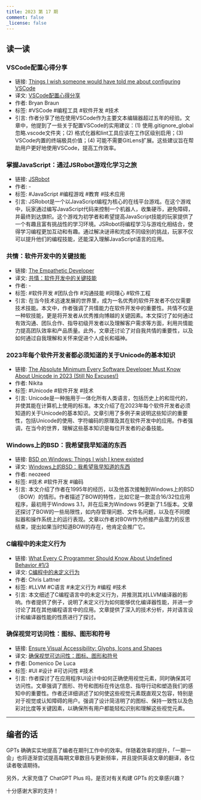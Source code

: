 ```yaml
---
title: 2023 第 17 期
comment: false
_license: false
---
```


## 读一读

### VSCode配置心得分享

- 链接: [Things I wish someone would have told me about configuring VSCode](https://www.bryanbraun.com/2023/08/10/things-i-wish-someone-would-have-told-me-about-configuring-vscode/)
- 译文: [VSCode配置心得分享](https://endermio.notion.site/VSCode-0f7b076c685746659fe159000568fc16)
- 作者: Bryan Braun
- 标签: #VSCode #编程工具 #软件开发 #技术
- 引言: 作者分享了他在使用VSCode作为主要文本编辑器超过五年的经验。文章中，他提到了一些关于配置VSCode的实用建议：(1) 使用.gitignore_global忽略.vscode文件夹；(2) 格式化器和lint工具应该在工作区级别启用；(3) VSCode内置的终端极具价值；(4) 可能不需要GitLens扩展。这些建议旨在帮助用户更好地使用VSCode，提高工作效率。

### 掌握JavaScript：通过JSRobot游戏化学习之旅

- 链接: [JSRobot](https://lab.reaal.me/jsrobot/)
- 作者: -
- 标签: #JavaScript #编程游戏 #教育 #技术应用
- 引言: JSRobot是一个以JavaScript编程为核心的在线平台游戏。在这个游戏中，玩家通过编写JavaScript代码来控制一个机器人，收集硬币，避免障碍，并最终到达旗帜。这个游戏为初学者和希望提高JavaScript技能的玩家提供了一个有趣且富有挑战性的学习环境。JSRobot将编程学习与游戏化相结合，使得学习编程更加互动和有趣。通过解决谜谛和完成不同级别的挑战，玩家不仅可以提升他们的编程技能，还能深入理解JavaScript语言的应用。

### 共情：软件开发中的关键技能

- 链接: [The Empathetic Developer](https://digma.ai/blog/the-empathetic-developer/)
- 译文: [共情：软件开发中的关键技能](https://endermio.notion.site/541546840e1d4c86b935196cb5f0b2bf)
- 作者: -
- 标签: #软件开发 #团队合作 #沟通技能 #同理心 #软件工程
- 引言: 在当今技术远速发展的世界里，成为一名优秀的软件开发者不仅仅需要技术技能。本文中，作者强调了共情能力在软件开发中的重要性。共情不仅是一种软技能，更是将开发者从优秀推向博越的关键因素。本文探讨了如何通过有效沟通、团队合作、指导初级开发者以及理解客户需求等方面，利用共情能力提高团队效率和产品质量。此外，文章还讨论了对自我共情的重要性，以及如何通过自我理解和关怀来促进个人成长和福神。

### 2023年每个软件开发者都必须知道的关于Unicode的基本知识

- 链接: [The Absolute Minimum Every Software Developer Must Know About Unicode in 2023 (Still No Excuses!)](https://blog.xinshijiededa.men/unicode/)
- 作者: Nikita
- 标签: #Unicode #软件开发 #技术
- 引言: Unicode是一种施用于一体化所有人类语言，包括历史上的和现代的，并使其能在计算机上使用的标准。本文介绍了在2023年每个软件开发者必须知道的关于Unicode的基本知识。文章引用了多例子来说明这些知识的重要性，包括Unicode的使用、字符编码的原理及其在软件开发中的应用。作者强调，在当今的世界，理解这些基本知识是每位开发者的必备技能。

### Windows上的BSD：我希望我早知道的东西

- 链接: [BSD on Windows: Things I wish I knew existed](https://virtuallyfun.com/2023/12/08/bsd-on-windows-things-i-wish-i-knew-existed/)
- 译文: [Windows上的BSD：我希望我早知道的东西](https://endermio.notion.site/Windows-BSD-cc92f0a3bf644764929776e70bba25e1)
- 作者: neozeed
- 标签: #技术 #软件开发 #编码
- 引言: 本文介绍了作者在1995年的经历，以及他首次接触到Windows上的BSD（BOW）的情形。作者描述了BOW的特性，比如它是一款混合16/32位应用程序，最初用于Windows 3.1，并在后来为Windows 95更新了1.5版本。文章还探讨了BOW的一些局限性，如内存管理问题、文件名问题，以及在不同模拟器和操作系统上的运行表现。文章以作者对BOW作为桥接产品潜力的反思结束，提出如果当时知道BOW的存在，他肯定会推广它。

### C编程中的未定义行为

- 链接: [What Every C Programmer Should Know About Undefined Behavior #1/3](https://blog.llvm.org/2011/05/what-every-c-programmer-should-know.html)
- 译文: [C编程中的未定义行为](https://endermio.notion.site/C-1-3-7f69218e135e4c0bb357cf096bc40b2e)
- 作者: Chris Lattner
- 标签: #LLVM #C语言 #未定义行为 #编程 #技术
- 引言: 本文细述了C编程语言中的未定义行为，并推测其对LLVM编译器的影响。作者提供了例子，说明了未定义行为如何能够优化编译器性能，并进一步讨论了其在其他编程语言中的应用。文章提供了深入的技术分析，并对语言设计和编译器性能的性质进行了探讨。

### 确保视觉可访问性：图标、图形和符号

- 链接: [Ensure Visual Accessibility: Glyphs, Icons and Shapes](https://www.createwithswift.com/ensure-visual-accessibility-glyphs-icons-and-symbols/)
- 译文: [确保视觉可访问性：图标、图形和符号](https://endermio.notion.site/ffe0313f18b946b3ad75b873089c21f4)
- 作者: Domenico De Luca
- 标签: #UI #设计 #可访问性 #技术
- 引言: 作者探讨了在应用程序UI设计中如何正确使用视觉元素，同时确保其可访问性。文章强调了图形、符号和图标在传达信息、指导行动和塑造我们的感知中的重要性。作者还详细讲述了如何使这些视觉元素既直观又包容，特别是对于视觉或认知障碍的用户。强调了设计简洁明了的图标、保持一致性以及色彩对比度等关键因素，以确保所有用户都能轻松识别和理解这些视觉元素。

---

## 编者的话

GPTs 确确实实地提高了编者在期刊工作中的效率。伴随着效率的提升，「一期一会」也将逐渐尝试提高每期文章数目与更新频率，并且提供英语文章的翻译，各位读者敬请期待。

另外，大家充值了 ChatGPT Plus 吗，是否对有关构建 GPTs  的文章感兴趣？

十分感谢大家的支持！